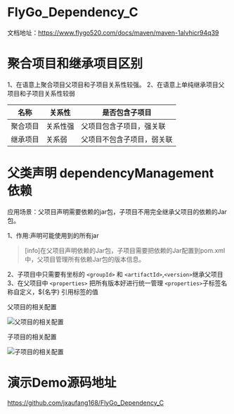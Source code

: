 # FlyGo_Dependency_C
文档地址：https://www.flygo520.com/docs/maven/maven-1alvhicr94q39

# 聚合项目和继承项目区别

1、在语意上聚合项目父项目和子项目关系性较强。
2、在语意上单纯继承项目父项目和子项目关系性较弱

|<center>名称</center>|<center>关系性</center>|<center>是否包含子项目</center>|
|:----    |:---|:---|
|聚合项目 |关系性强  |父项目包含子项目，强关联  |
|继承项目 |  关系弱|父项目不包含子项目，弱关联|

# 父类声明 dependencyManagement 依赖

应用场景：父项目声明需要依赖的jar包，子项目不用完全继承父项目的依赖的Jar包。

1、作用:声明可能使用到的所有jar
>[info]在父项目声明依赖的Jar包，子项目需要把依赖的Jar配置到pom.xml中，父项目管理所有依赖Jar包的版本信息。

2、子项目中只需要有坐标的 `<groupId>` 和 `<artifactId>`,`<version>`继承父项目
3、在父项目中 `<properties>` 把所有版本好进行统一管理
`<properties>`子标签名称自定义，${名字} 引用标签的值

父项目的相关配置

![父项目的相关配置](https://www.flygo520.com/uploads/maven/images/m_f4b70af5301a826a2a971c6e717c871a_r.png#size=360x0)

子项目的相关配置

![子项目的相关配置](https://www.flygo520.com/uploads/maven/images/m_c5eade2b500a12293ba4361b88059ae2_r.png#size=360x0)

# 演示Demo源码地址
https://github.com/jxaufang168/FlyGo_Dependency_C
